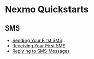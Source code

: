 # Nexmo Quickstarts

## SMS

- [Sending Your First SMS](./sms/send)
- [Receiving Your First SMS](./sms/receive)
- [Replying to SMS Messages](./sms/reply)
